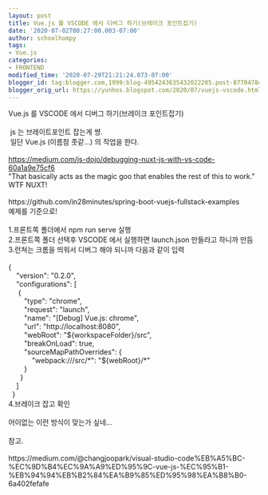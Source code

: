 ```yaml
---
layout: post
title: Vue.js 를 VSCODE 에서 디버그 하기(브레이크 포인트잡기)
date: '2020-07-02T00:27:00.003-07:00'
author: schoolhompy
tags:
- Vue.js
categories:
- FRONTEND
modified_time: '2020-07-29T21:21:24.873-07:00'
blogger_id: tag:blogger.com,1999:blog-4954243635432022205.post-8770478467862745004
blogger_orig_url: https://yunhos.blogspot.com/2020/07/vuejs-vscode.html
---
```


<div>Vue.js 를 VSCODE 에서 디버그 하기(브레이크 포인트잡기)</div><div><br /></div><div>&nbsp;js 는 브레이트포인트 잡는게 썅.&nbsp;</div><div>&nbsp;일단 Vue.js (이름참 좃같...) 의 작업을 한다.</div><div><br /></div><div><a href="https://medium.com/js-dojo/debugging-nuxt-js-with-vs-code-60a1a9e75cf6">https://medium.com/js-dojo/debugging-nuxt-js-with-vs-code-60a1a9e75cf6</a></div><div>"That basically acts as the magic goo that enables the rest of this to work." WTF NUXT!</div><div><br /></div><div>https://github.com/in28minutes/spring-boot-vuejs-fullstack-examples</div><div>예제를 기준으로!</div><div><br /></div><div>1.프론트쪽 폴더에서 npm run serve 실행</div><div>2.프론트쪽 폴더 선택후 VSCODE 에서 실행하면 launch.json 만들라고 하니까 만듬</div><div>3.런쳐는 크롬을 띄워서 디버그 해야 되니까 다음과 같이 입력</div><div><br /></div><div>{</div><div>&nbsp; &nbsp; "version": "0.2.0",</div><div>&nbsp; &nbsp; "configurations": [</div><div>&nbsp; &nbsp; &nbsp;{</div><div>&nbsp; &nbsp; &nbsp; &nbsp; "type": "chrome",</div><div>&nbsp; &nbsp; &nbsp; &nbsp; "request": "launch",</div><div>&nbsp; &nbsp; &nbsp; &nbsp; "name": "[Debug] Vue.js: chrome",</div><div>&nbsp; &nbsp; &nbsp; &nbsp; "url": "http://localhost:8080",</div><div>&nbsp; &nbsp; &nbsp; &nbsp; "webRoot": "${workspaceFolder}/src",</div><div>&nbsp; &nbsp; &nbsp; &nbsp; "breakOnLoad": true,</div><div>&nbsp; &nbsp; &nbsp; &nbsp; "sourceMapPathOverrides": {</div><div>&nbsp; &nbsp; &nbsp; &nbsp; &nbsp; &nbsp; "webpack:///src/*": "${webRoot}/*"</div><div>&nbsp; &nbsp; &nbsp; &nbsp; }</div><div>&nbsp; &nbsp; &nbsp; }</div><div>&nbsp; &nbsp; ]</div><div>&nbsp; }</div><div>4.브레이크 잡고 확인</div><div><br /></div><div>어이없는 이런 방식이 맞는가 싶네...</div><div><br /></div><div>참고.</div><div><br /></div><div>https://medium.com/@changjoopark/visual-studio-code%EB%A5%BC-%EC%9D%B4%EC%9A%A9%ED%95%9C-vue-js-%EC%95%B1-%EB%94%94%EB%B2%84%EA%B9%85%ED%95%98%EA%B8%B0-6a402fefafe</div>